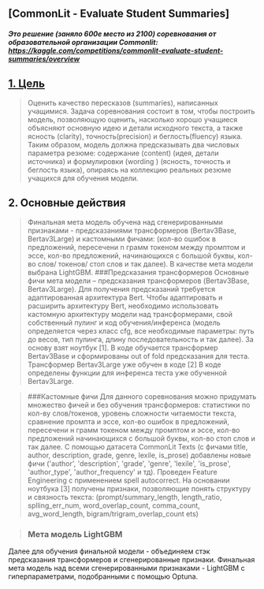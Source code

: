 ## [CommonLit - Evaluate Student Summaries]
##### Это решение (заняло 600е место из 2100) соревнования от образовательной организации Commonlit: https://kaggle.com/competitions/commonlit-evaluate-student-summaries/overview

## [1. Цель](https://www.kaggle.com/competitions/commonlit-evaluate-student-summaries/overview)
>  Оценить качество пересказов (summaries), написанных учащимися. Задача соревнования состоит в том, чтобы построить модель, позволяющую оценить, насколько хорошо учащиеся объясняют основную идею и детали исходного текста, а также ясность (clarity), точность(precision) и беглость(fluency) языка.  
Таким образом, модель должна предсказывать два числовых параметра резюме: содержание (content) (идея, детали источника) и формулировки (wording ) (ясность, точность и беглость языка), опираясь на коллекцию реальных резюме учащихся для обучения модели. 

##  2.	Основные действия

>  Финальная мета модель обучена над сгенерированными признаками - предсказаниями трансформеров (Bertav3Base, Bertav3Large) и кастомными фичами: (кол-во ошибок в предложений, пересечени n грамм токеном между промптом и эссе, кол-во предложений, начинающихся с большой буквы, кол-во слов/ токенов/ стоп слов и так далее). В качестве мета модели выбрана LightGBM.
> ###Предсказания трансформеров
Основные фичи мета модели – предсказания трансформеров (Bertav3Base, Bertav3Large). Для получения предсказаний требуется адаптированная архитектура Bert. Чтобы адаптировать и расширить архитектуру Bert, необходимо использовать кастомную архитектуру модели над трансформерами, свой собственный пулинг и код обучения/инференса (модель определяется через класс cfg, все необходимые параметры: путь до весов, тип пулинга, длину последовательность и так далее). За основу взят ноутбук [1]. В коде обучается трансформер Bertav3Base и сформированы out of fold предсказания для теста. 
Трансформер Bertav3Large уже обучен в коде [2]
В коде определены функции для инференса теста уже обученной Bertav3Large.

> ###Кастомные фичи
Для данного соревнования можно придумать множество фичей и без обучения трансформеров: статистики по кол-ву слов/токенов, уровень сложности читаемости текста, сравнение промпта и эссе, кол-во ошибок в предложений, пересечени н грамм токеном между промптом и эссе, кол-во предложений начинающихся с большой буквы, кол-во стоп слов и так далее.
 С помощью датасета CommonLit Texts (c фичами title, author, description, grade, genre, lexile, is_prose) добавлены новые фичи ('author', 'description', 'grade', 'genre', 'lexile', 'is_prose', 'author_type', 'author_frequency' и тд).
Проведен Feature Engineering с применением spell autocorrect. На основании ноутбука [3] получены признаки, позволяющие понять структуру и связность текста: (prompt/summary_length, length_ratio, splling_err_num, word_overlap_count, comma_count, avg_word_length, bigram/trigram_overlap_count ets)

> ### Мета модель LightGBM
 Далее для обучения финальной модели - объединяем стэк предсказания трансформеров и сгенерированные признаки. Финальная мета модель над всеми сгенерированными признаками - LightGBM с гиперпараметрами, подобранными с помощью Optuna.
